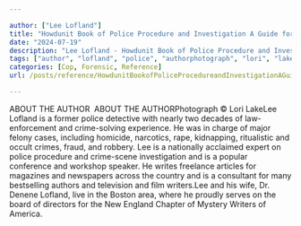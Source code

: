 ```yaml
---

author: ["Lee Lofland"]
title: "Howdunit Book of Police Procedure and Investigation A Guide for Writers - part0029.html"
date: "2024-07-19"
description: "Lee Lofland - Howdunit Book of Police Procedure and Investigation A Guide for Writers"
tags: ["author", "lofland", "police", "authorphotograph", "lori", "lakelee", "former", "detective", "nearly", "two", "decade", "experience", "charge", "major", "felony", "case", "including", "homicide", "narcotic", "rape", "kidnapping", "ritualistic", "occult", "crime", "fraud"]
categories: [Cop, Forensic, Reference]
url: /posts/reference/HowdunitBookofPoliceProcedureandInvestigationAGuideforWriters-part0029html

---
```



ABOUT THE AUTHOR
 ABOUT THE AUTHORPhotograph © Lori LakeLee Lofland is a former police detective with nearly two decades of law-enforcement and crime-solving experience. He was in charge of major felony cases, including homicide, narcotics, rape, kidnapping, ritualistic and occult crimes, fraud, and robbery. Lee is a nationally acclaimed expert on police procedure and crime-scene investigation and is a popular conference and workshop speaker. He writes freelance articles for magazines and newspapers across the country and is a consultant for many bestselling authors and television and film writers.Lee and his wife, Dr. Denene Lofland, live in the Boston area, where he proudly serves on the board of directors for the New England Chapter of Mystery Writers of America.
